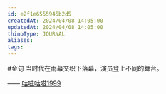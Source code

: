 ```yaml
---
id: e2f1e6555945b2d5
createdAt: 2024/04/08 14:05:00
updatedAt: 2024/04/08 14:05:00
thinoType: JOURNAL
aliases: 
tags: 
---
```

#金句 当时代在雨幕交织下落幕，演员登上不同的舞台。

—— [咕嗞咕嗞1999](https://weibo.com/7821559060/O8DueqJj2)